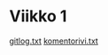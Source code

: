 # Viikko 1

[gitlog.txt](https://github.com/ilarim123/ot-harjoitustyo/blob/master/laskarit/viikko1/gitlog.txt)
[komentorivi.txt](https://github.com/ilarim123/ot-harjoitustyo/blob/master/laskarit/viikko1/komentorivi.txt)

